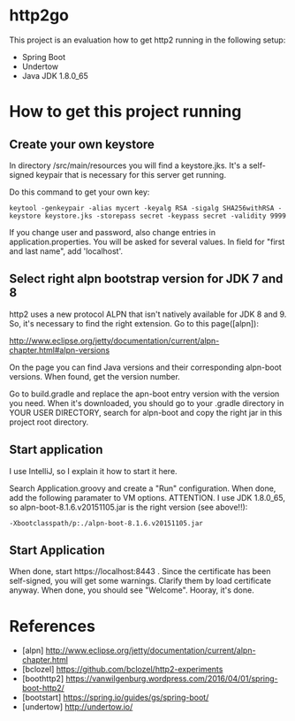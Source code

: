 # http2go

This project is an evaluation how to get http2 running in the following setup:

* Spring Boot
* Undertow
* Java JDK 1.8.0_65

# How to get this project running

## Create your own keystore
In directory /src/main/resources you will find a keystore.jks. It's a self-signed
keypair that is necessary for this server get running.

Do this command to get your own key:
```
keytool -genkeypair -alias mycert -keyalg RSA -sigalg SHA256withRSA -keystore keystore.jks -storepass secret -keypass secret -validity 9999
```

If you change user and password, also change entries in application.properties.
You will be asked for several values. In field for "first and last name",
add 'localhost'.

## Select right alpn bootstrap version for JDK 7 and 8
http2 uses a new protocol ALPN that isn't natively available for JDK 8 and 9.
So, it's necessary to find the right extension. Go to this page([alpn]):

http://www.eclipse.org/jetty/documentation/current/alpn-chapter.html#alpn-versions

On the page you can find Java versions and their corresponding alpn-boot
versions. When found, get the version number.

Go to build.gradle and replace the apn-boot entry version with the 
version you need. When it's downloaded, you should go to your .gradle 
directory in YOUR USER DIRECTORY, search for alpn-boot and copy the right
jar in this project root directory.

## Start application
I use IntelliJ, so I explain it how to start it here.

Search Application.groovy and create a "Run" configuration. When done,
add the following paramater to VM options. ATTENTION. I use JDK 1.8.0_65,
so alpn-boot-8.1.6.v20151105.jar is the right version (see above!!):
 
``` 
-Xbootclasspath/p:./alpn-boot-8.1.6.v20151105.jar
```

## Start Application
When done, start https://localhost:8443 . Since the certificate has been
self-signed, you will get some warnings. Clarify them by load certificate
anyway. When done, you should see "Welcome". Hooray, it's done.

# References
* [alpn] http://www.eclipse.org/jetty/documentation/current/alpn-chapter.html
* [bclozel] https://github.com/bclozel/http2-experiments
* [boothttp2] https://vanwilgenburg.wordpress.com/2016/04/01/spring-boot-http2/
* [bootstart] https://spring.io/guides/gs/spring-boot/
* [undertow] http://undertow.io/
